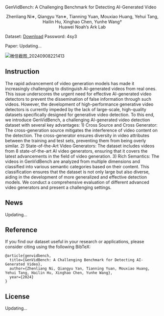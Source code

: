 GenVidBench: A Challenging Benchmark for Detecting AI-Generated Video

<center> Zhenliang Ni∗, Qiangyu Yan∗, Tianning Yuan, Mouxiao Huang, Yehui Tang, Hailin Hu, Xinghao Chen, Yunhe Wang† </center>

<center> Huawei Noah’s Ark Lab </center>

Dataset: [Download](https://pan.baidu.com/s/1F1ZV_-pQ-fJXZ8clOKZx_g?pwd=4sy3)    Password: 4sy3

Paper: Updating...

![微信截图_20240908221413](https://github.com/user-attachments/assets/8e34a3fe-5dfa-4424-8657-7290d5a0248a)

Instruction
---
The rapid advancement of video generation models has made it increasingly challenging to distinguish AI-generated videos from real ones. This issue underscores the urgent need for effective AI-generated video detectors to prevent the dissemination of false information through such videos. However, the development of high-performance generative video detectors is currently impeded by the lack of large-scale, high-quality datasets specifically designed for generative video detection. To this end, we introduce GenVidBench, a challenging AI-generated video detection dataset with several key advantages: 1) Cross Source and Cross Generator: The cross-generation source mitigates the interference of video content on the detection. The cross-generator ensures diversity in video attributes between the training and test sets, preventing them from being overly similar. 2) State-of-the-Art Video Generators: The dataset includes videos from 8 state-of-the-art AI video generators, ensuring that it covers the latest advancements in the field of video generation. 3) Rich Semantics: The videos in GenVidBench are analyzed from multiple dimensions and classified into various semantic categories based on their content. This classification ensures that the dataset is not only large but also diverse, aiding in the development of more generalized and effective detection models. We conduct a comprehensive evaluation of different advanced video generators and present a challenging settings.

News
---
Updating...

Reference
---
If you find our dataset useful in your research or applications, please consider citing using the following BibTeX:

```
@article{genvidbench,
  title={GenVidBench: A Challenging Benchmark for Detecting AI-Generated Video},
  author={Zhenliang Ni, Qiangyu Yan, Tianning Yuan, Mouxiao Huang, Yehui Tang, Hailin Hu, Xinghao Chen, Yunhe Wang},
  year={2024}
}
```

License
---
Updating...
